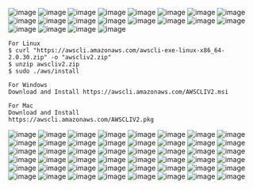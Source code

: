 ![image](https://user-images.githubusercontent.com/63472885/150681758-e74e248e-da99-4e65-a1d1-0af6a21b6826.png)
![image](https://user-images.githubusercontent.com/63472885/150681850-4ad6fba8-4221-462b-b1ea-6aff344872bc.png)
![image](https://user-images.githubusercontent.com/63472885/150681882-1f314fd8-5e67-49a2-b749-55cd727368d9.png)
![image](https://user-images.githubusercontent.com/63472885/150681897-4101e180-02be-492e-bd53-8d5510364a6c.png)
![image](https://user-images.githubusercontent.com/63472885/150681913-79d1df2c-924b-4155-bbc1-5ebbf060e124.png)
![image](https://user-images.githubusercontent.com/63472885/150681932-29d7562e-9af5-4f2f-b853-0a1ede7065bb.png)
![image](https://user-images.githubusercontent.com/63472885/150681958-8cdca382-d43e-4f2c-9e56-a1c838813713.png)
![image](https://user-images.githubusercontent.com/63472885/150682018-f32a73f9-8db1-4b7e-a8d1-c1f2a42dcebb.png)
![image](https://user-images.githubusercontent.com/63472885/150682043-09dff941-e547-4910-b62d-85e5d3d15dd8.png)
![image](https://user-images.githubusercontent.com/63472885/150682078-c527c6d0-d67b-40f8-a8f4-322e5508713e.png)
![image](https://user-images.githubusercontent.com/63472885/150682103-9c6f719e-b1b8-49e2-98de-f928ffa13dcb.png)
![image](https://user-images.githubusercontent.com/63472885/150682127-e27099d3-a161-4577-af64-07a6f6073c79.png)
![image](https://user-images.githubusercontent.com/63472885/150682149-871884d8-e4e0-4585-b567-f016a8db6f49.png)
![image](https://user-images.githubusercontent.com/63472885/150682170-e3409d09-2c3f-4898-b7c5-07cd95fd674c.png)
![image](https://user-images.githubusercontent.com/63472885/150682208-545b06d8-d69e-4162-8190-a0e32798d1f3.png)
![image](https://user-images.githubusercontent.com/63472885/150682265-a29ca1b4-3ef8-46d1-a683-791607137e56.png)
![image](https://user-images.githubusercontent.com/63472885/150682290-e096044a-868a-40df-9b82-01b2d08008ea.png)
![image](https://user-images.githubusercontent.com/63472885/150682331-d5b887a0-5358-43a1-9892-c786e0ce4f4e.png)
![image](https://user-images.githubusercontent.com/63472885/150682341-fe6a1708-aefa-48fc-9503-a2852044b5f0.png)
![image](https://user-images.githubusercontent.com/63472885/150682366-c3a3647b-84a2-49ef-81a4-fd68a155e692.png)
```
For Linux
$ curl "https://awscli.amazonaws.com/awscli-exe-linux-x86_64-2.0.30.zip" -o "awscliv2.zip"
$ unzip awscliv2.zip
$ sudo ./aws/install
```
```
For Windows
Download and Install https://awscli.amazonaws.com/AWSCLIV2.msi
```
```
For Mac
Download and Install
https://awscli.amazonaws.com/AWSCLIV2.pkg
```
![image](https://user-images.githubusercontent.com/63472885/150682632-4e293f88-a054-449b-8b61-6279532b74cd.png)
![image](https://user-images.githubusercontent.com/63472885/150682729-35ba2260-5415-4a3a-8f76-8e307e2907e5.png)
![image](https://user-images.githubusercontent.com/63472885/150682752-18982408-aace-461c-8c2a-33097aaa4fe9.png)
![image](https://user-images.githubusercontent.com/63472885/150682771-9d523564-3a41-4ed2-bfef-8fee3a359a2e.png)
![image](https://user-images.githubusercontent.com/63472885/150682809-de2e23fa-9e59-4478-8c38-e6069605c237.png)
![image](https://user-images.githubusercontent.com/63472885/150682833-fc788354-7cfc-4e33-aad8-63a01a97335a.png)
![image](https://user-images.githubusercontent.com/63472885/150682862-cf08352f-36f8-4552-9ea9-f23734273ac0.png)
![image](https://user-images.githubusercontent.com/63472885/150682898-ee0bbd5f-f794-4a6f-ac40-93db4c74d017.png)
![image](https://user-images.githubusercontent.com/63472885/150682928-165673ae-b7ab-44bd-b46d-fca2d1f129d3.png)
![image](https://user-images.githubusercontent.com/63472885/150682958-0e89faff-eb31-4ff8-9b86-0a7d9b7dc9ea.png)
![image](https://user-images.githubusercontent.com/63472885/150682988-c4df2b37-a064-4c42-9795-0fd2c8cd0987.png)
![image](https://user-images.githubusercontent.com/63472885/150683004-9bacd6cf-e794-4865-ac46-d7f0f4e48d61.png)
![image](https://user-images.githubusercontent.com/63472885/150683033-5d8aa1e6-50ff-434f-b9a0-6c086b538ad8.png)
![image](https://user-images.githubusercontent.com/63472885/150683047-e9235b13-1b37-42a8-87ac-ce3906fa63c3.png)
![image](https://user-images.githubusercontent.com/63472885/150683139-59520459-3855-4000-b46b-560337480ee2.png)
![image](https://user-images.githubusercontent.com/63472885/150683162-c10586d7-bbba-4f9e-927f-4aabbb1e5fdc.png)
![image](https://user-images.githubusercontent.com/63472885/150683181-01089a8f-2c61-4636-afb0-abbfef2e24bf.png)
![image](https://user-images.githubusercontent.com/63472885/150683220-84f970f9-e295-4efe-aba3-40d1751b725d.png)
![image](https://user-images.githubusercontent.com/63472885/150683242-ccbe501c-6455-4c6c-921c-5b39bfd07cd7.png)
![image](https://user-images.githubusercontent.com/63472885/150683270-4b533655-5724-43f4-b544-991a8ce00967.png)
![image](https://user-images.githubusercontent.com/63472885/150683313-faa66271-bf62-413e-95f3-cdc7aa26e7c6.png)
![image](https://user-images.githubusercontent.com/63472885/150683337-10ba47d7-1867-41d3-989c-a38dda31312d.png)
![image](https://user-images.githubusercontent.com/63472885/150683366-f26b75f7-e9f5-4263-bbe1-7fa0963fa9cb.png)
![image](https://user-images.githubusercontent.com/63472885/150683399-ee6fe987-9299-4bd2-8e1f-e1313a11c9f7.png)
![image](https://user-images.githubusercontent.com/63472885/150683434-9fcb3a50-e826-454f-a28c-4aad76f2a4b8.png)
![image](https://user-images.githubusercontent.com/63472885/150683472-f3aa7b5e-7618-42c4-ba09-47ae42f6aac5.png)
![image](https://user-images.githubusercontent.com/63472885/150683494-1d991e90-bc62-43b2-9549-afab8001c1fc.png)
![image](https://user-images.githubusercontent.com/63472885/150683513-4d129354-c544-454e-bda1-63795ff29d35.png)
![image](https://user-images.githubusercontent.com/63472885/150683539-3037b8f3-8294-4748-87db-14e92ac3a201.png)
![image](https://user-images.githubusercontent.com/63472885/150683573-0008db54-b309-4431-8add-349c926741dd.png)
![image](https://user-images.githubusercontent.com/63472885/150683586-4491dc75-b761-4fd1-932e-42e40a103794.png)
![image](https://user-images.githubusercontent.com/63472885/150683614-9a192a8b-c83b-4aea-af95-0fc52e6e7972.png)
![image](https://user-images.githubusercontent.com/63472885/150683648-63f075d1-ee9c-4729-aece-963866c4b77b.png)
![image](https://user-images.githubusercontent.com/63472885/150683681-0dd51a25-58f6-4fa7-89af-319b4b79d916.png)
![image](https://user-images.githubusercontent.com/63472885/150683747-8821ee62-68ad-4f19-a4f3-cd5fa7626f7c.png)
![image](https://user-images.githubusercontent.com/63472885/150683772-ad4ed34d-9c1b-455e-97bd-e96a6f294732.png)
![image](https://user-images.githubusercontent.com/63472885/150683783-73954fbc-71a8-4ae8-a9a6-d3f77182a514.png)
![image](https://user-images.githubusercontent.com/63472885/150683808-5fcc9b7e-2a42-45b4-8880-1f26432ea445.png)
![image](https://user-images.githubusercontent.com/63472885/150683826-32437faa-8bcf-4a55-9603-b94f401cb3e0.png)
![image](https://user-images.githubusercontent.com/63472885/150683842-060fec54-a390-450a-aae1-de744bb51b75.png)
![image](https://user-images.githubusercontent.com/63472885/150683857-f2afa47f-07a1-467b-af4f-4988e05223c4.png)
![image](https://user-images.githubusercontent.com/63472885/150683867-1b261b7c-a0c5-4eaf-8670-d4ed386d7657.png)
![image](https://user-images.githubusercontent.com/63472885/150683897-3b9563ab-ec39-4961-8ea3-33463b58b184.png)
![image](https://user-images.githubusercontent.com/63472885/150683920-7e8d14cf-d102-45e3-9261-a551074fc7dc.png)
![image](https://user-images.githubusercontent.com/63472885/150683952-6cef9a49-b8a1-4d0a-b27d-59dfaaf611b8.png)
![image](https://user-images.githubusercontent.com/63472885/150683971-afd08d21-fca6-449b-a6e1-c1cf8b85041c.png)
![image](https://user-images.githubusercontent.com/63472885/150683993-d31bd1c0-4516-4e34-8932-55c0d5a2fe72.png)
![image](https://user-images.githubusercontent.com/63472885/150684015-c1813a4c-50af-4f35-a4f3-5167d0827f57.png)






